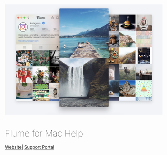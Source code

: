 <img src="/assets/flume-screenshot.jpg" />

<div class="center"><h1 style="font-weight: 110;">Flume for Mac Help</h2></div>

<div class="center"><a href="https://flumeapp.com/">Website</a>| <a href="https://flumeapp.com/support/">Support Portal</a></div>


